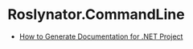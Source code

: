 
# Roslynator.CommandLine

<!-- [![NuGet](https://img.shields.io/nuget/v/Roslynator.CommandLine.svg)](https://nuget.org/packages/Roslynator.CommandLine) -->

* [How to Generate Documentation for .NET Project](../../docs/HowToGenerateDocumentation.md)
